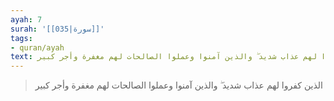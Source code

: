 ```yaml
---
ayah: 7
surah: '[[035|سورة]]'
tags:
- quran/ayah
text: الذين كفروا لهم عذاب شديد ۖ والذين آمنوا وعملوا الصالحات لهم مغفرة وأجر كبير
---
```

> الذين كفروا لهم عذاب شديد ۖ والذين آمنوا وعملوا الصالحات لهم مغفرة وأجر كبير
